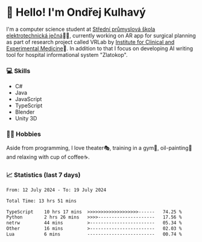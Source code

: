 # 👋 Hello! I'm Ondřej Kulhavý

I'm a computer science student at [Střední průmyslová škola elektrotechnická ječná](https://www.spsejecna.cz/)👨‍🎓, currently working on AR app for surgical planning as part of research project called VRLab by [Institute for Clinical and Experimental Medicine](https://www.ikem.cz/en/)🏥.
In addition to that I focus on developing AI writing tool for hospital informational system "Zlatokop".

### 💻 Skills
- C#
- Java
- JavaScript
- TypeScript
- Blender
- Unity 3D

### 🏋️‍♂️ Hobbies

Aside from programming, I love theater🎭, training in a gym💪, oil-painting🎨 and relaxing with cup of coffee☕.
### 📈 Statistics (last 7 days)
<!--START_SECTION:waka-->

```txt
From: 12 July 2024 - To: 19 July 2024

Total Time: 13 hrs 51 mins

TypeScript    10 hrs 17 mins  >>>>>>>>>>>>>>>>>>>------   74.25 %
Python        2 hrs 26 mins   >>>>---------------------   17.56 %
netrw         44 mins         >------------------------   05.34 %
Other         16 mins         >------------------------   02.03 %
Lua           6 mins          -------------------------   00.74 %
```

<!--END_SECTION:waka-->




